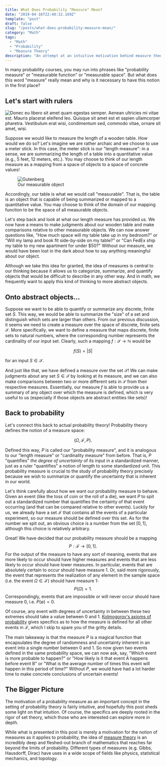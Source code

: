 ```yaml
---
title: What Does Probability "Measure" Mean?
date: "2019-04-16T22:40:32.169Z"
template: "post"
draft: false
slug: "/posts/what-does-probability-measure-mean/"
category: "Math"
tags:
  - "Math"
  - "Probability"
  - "Measure Theory"
description: "An attempt at an intuitive motivation behind measure theory, specifically as it applies to probability theory."
---
```


In many probability courses, you may run into phrases like "probability measure" or "measurable function" or "measurable space". But what does this word "measure" really mean and why is it necessary to have this notion in the first place?

## Let's start with rulers
![Donec eu libero sit amet quam egestas semper. Aenean ultricies mi vitae est. Mauris placerat eleifend leo. Quisque sit amet est et sapien ullamcorper pharetra. Vestibulum erat wisi, condimentum sed, commodo vitae, ornare sit amet, wisi.](/media/meter-stick.jpg)

Suppose we would like to measure the length of a wooden table. How would we do so? Let's imagine we are rather archaic and we choose to use a meter stick. In this case, the meter stick is our "length measure": in a sense, we are summarizing the length of a table into a quantitative value (e.g., 5 feet, 12 meters, etc.). You may choose to think of our length measure as a mapping from a space of objects to a space of concrete values!

<figure class="float-right" style="width: 200px">
	<img src="/media/probability-measure-1.jpg" alt="Gutenberg">
	<figcaption>Our measurable object</figcaption>
</figure>

Accordingly, our table is what we would call "measurable". That is, the table is an object that is capable of being summarized or mapped to a quantitative value. You may choose to think of the domain of our mapping function to be the space of all measurable objects. 

Let's step back and look at what our length measure has provided us. We now have a means to make judgments about our wooden table and make comparisons relative to other measurable objects. We can now answer questions like, "How much space will my table take up in my bedroom?" or "Will my lamp and book fit side-by-side on my table?" or "Can FedEx ship my table to my new apartment for under $50?" Without our measure, we would have been lost in the dark about how to say anything meaningful about our object. 

Although we take this idea for granted, the idea of measures is central to our thinking because it allows us to categorize, summarize, and quantify objects that would be difficult to describe in any other way. And in math, we frequently want to apply this kind of thinking to more abstract objects.

## Onto abstract objects...
Suppose we want to be able to quantify or summarize any discrete, finite set $S$. This way, we would be able to summarize the "size" of a set and distinguish which sets are larger than others. From our previous discussion, it seems we need to create a measure over the space of discrete, finite sets $\mathcal{S}$. More specifically, we want to define a measure that maps discrete, finite sets to natural numbers, where the corresponding number represents the cardinality of our input set. Clearly, such a mapping $f:\mathcal{S} \rightarrow \mathbb{N}$ would be 

$$
f(S) = |S|
$$

for an input $S \in \mathcal{S}$. 

And just like that, we have defined a measure over the set $\mathcal{S}$! We can make judgments about any set $S \in \mathcal{S}$ by looking at its measure, and we can also make comparisons between two or more different sets in $\mathcal{S}$ from their respective measures. Essentially, our measure $f$ is able to provide us a summary of any object over which the measure is defined, which is very useful to us (especially if those objects are abstract entities like sets)! 

## Back to probability
Let's connect this back to actual probability theory! Probability theory defines the notion of a measure space: 

$$
(\Omega, \mathcal{F}, P).
$$

Defined this way, $P$ is called our "probability measure", and it is analogous to our "length measure" or "cardinality measure" from before. That is, $P$ "quantifies" *the degree of uncertainty* of its input in a standardized manner, just as a ruler "quantifies" a notion of length to some standardized unit. This probability measure is crucial to the study of probability theory precisely because we wish to summarize or quantify the uncertainty that is inherent in our world. 

Let's think carefully about how we want our probability measure to behave. Given an event (like the toss of coin or the roll of a die), we want $P$ to spit out a standardized number that quantifies the certainty of that event occurring (and that can be compared relative to other events). Luckily for us, we already have a set $\mathcal{F}$ that contains all the events of a particular experiment, so our measure should be defined over this set. As for the number we spit out, an obvious choice is a number from the set $[0, 1]$, although this choice is relatively arbitrary.

Great! We have decided that our probability measure should be a mapping 
$$
P : \mathcal{F} \rightarrow [0,1].
$$ 
For the output of the measure to have any sort of meaning, events that are more likely to occur should have higher measures and events that are less likely to occur should have lower measures. In particular, events that are absolutely certain to occur should have measure $1$. Or, said more rigorously, the event that represents the realization of any element in the sample space (i.e. the event $\Omega \in \mathcal{F}$) should have measure $1$:
$$
P(\Omega) = 1.
$$
Correspondingly, events that are impossible or will never occur should have measure $0$, i.e. $P(\emptyset) = 0$. 

Of course, any event with degrees of uncertainty in between these two extremes should take a value between $0$ and $1$. [Kolmogorov's axioms of probability](https://en.wikipedia.org/wiki/Probability_axioms) gives specifics as to how the measure is defined for all other events in $\mathcal{F}$, which I skip to spare you of the gritty details. 

The main takeaway is that the measure $P$ is a magical function that encapsulates the degree of randomness and uncertainty inherent in an event into a single number between $0$ and $1$. So now given two events defined in the same probability space, we can now ask, say, "Which event is more probable to happen?" or "How likely is it that event A happens before event B" or "What is the average number of times this event will happen in this period of time?" Without $P$, we would have had a lot harder time to make concrete conclusions of uncertain events!

## The Bigger Picture
The motivation of a probability measure as an important concept in the setting of probability theory is fairly intuitive, and hopefully this post sheds some light on that intuition. Of course, the specifics are deeply rooted in the rigor of set theory, which those who are interested can explore more in depth.

While what is presented in this post is merely a motivation for the notion of measures as it applies to probability, the idea of [measure theory](https://en.wikipedia.org/wiki/Measure_(mathematics)) is an incredibly deep and fleshed-out branch of mathematics that reaches far beyond the limits of probability. Different types of measures (e.g. Gibbs, Hausdorff, Dirac) have uses in a wide scope of fields like physics, statistical mechanics, and topology.  